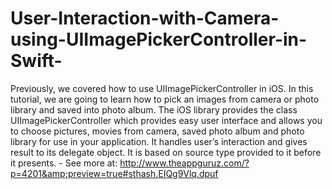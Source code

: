 User-Interaction-with-Camera-using-UIImagePickerController-in-Swift-
====================================================================

Previously, we covered how to use UIImagePickerController in iOS. In this tutorial, we are going to learn how to pick an images from camera or photo library and saved into photo album. The iOS library provides the class UIImagePickerController which provides easy user interface and allows you to choose pictures, movies from camera, saved photo album and photo library for use in your application. It handles user’s interaction and gives result to its delegate object. It is based on source type provided to it before it presents. - See more at: http://www.theappguruz.com/?p=4201&amp;preview=true#sthash.EIQg9Vlq.dpuf
